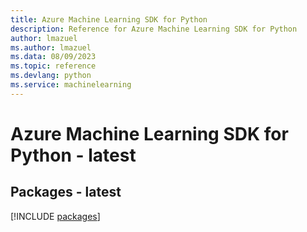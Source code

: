 ```yaml
---
title: Azure Machine Learning SDK for Python
description: Reference for Azure Machine Learning SDK for Python
author: lmazuel
ms.author: lmazuel
ms.data: 08/09/2023
ms.topic: reference
ms.devlang: python
ms.service: machinelearning
---
```

# Azure Machine Learning SDK for Python - latest
## Packages - latest
[!INCLUDE [packages](machine-learning-index.md)]